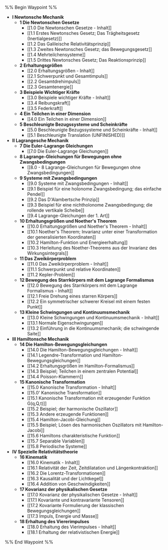 %% Begin Waypoint %%
- **I Newtonsche Mechanik**
	- **1 Die Newtonschen Gesetze**
		- [[1.0 Die Newtonschen Gesetze - Inhalt]]
		- [[1.1 Erstes Newtonsches Gesetz; Das Trägheitsgesetz (Inertialgesetz)]]
		- [[1.2 Das Galileische Relativitätsprinzip]]
		- [[1.3 Zweites Newtonsches Gesetz; das Bewegungsgesetz]]
		- [[1.4 Mehrteilchensysteme]]
		- [[1.5 Drittes Newtonsches Gesetz; Das Reaktionsprinzip]]
	- **2 Erhaltungsgrößen**
		- [[2.0 Erhaltungsgrößen - Inhalt]]
		- [[2.1 Schwerpunkt und Gesamtimpuls]]
		- [[2.2 Gesamtdrehimpuls]]
		- [[2.3 Gesamtenergie]]
	- **3 Beispiele Wichtiger Kräfte**
		- [[3.0 Beispiele wichtiger Kräfte - Inhalt]]
		- [[3.4 Reibungskraft]]
		- [[3.5 Federkraft]]
	- **4 Ein Teilchen in einer Dimension**
		- [[4.0 Ein Teilchen in einer Dimension]]
	- **5 Beschleunigte Bezugssysteme und Scheinkräfte**
		- [[5.0 Beschleunigte Bezugssysteme und Scheinkräfte - Inhalt]]
		- [[5.1 Beschleunigte Translation (UNFINISHED)]]
- **II Lagrangesche Mechanik**
	- **7 Die Euler-Lagrange Gleichungen**
		- [[7.0 Die Euler-Lagrange Gleichungen]]
	- **8 Lagrange-Gleichungen für Bewegungen ohne Zwangsbedingungen**
		- [[8.0 - 8 Lagrange-Gleichungen für Bewegungen ohne Zwangsbedingungen]]
	- **9 Systeme mit Zwangsbedingungen**
		- [[9.0 Systeme mit Zwangsbedingungen - Inhalt]]
		- [[9.1 Beispiel für eine holonome Zwangsbedingung; das einfache Pendel]]
		- [[9.2 Das D'Alambertsche Prinzip]]
		- [[9.3 Beispiel für eine nichtholonome Zwangsbedingung; die rollende vertikale Scheibe]]
		- [[9.4 Lagrange-Gleichungen der 1. Art]]
	- **10 Erhaltungsgrößen und Noether's Theorem**
		- [[10.0 Erhaltungsgrößen und Noether's Theorem - Inhalt]]
		- [[10.1 Noether's Theorem; Invarianz unter einer Transformation der generalisierten Koordinaten]]
		- [[10.2 Hamilton-Funktion und Energieerhaltung]]
		- [[10.3 Herleitung des Noether-Theorems aus der Invarianz des Wirkungsintegrals]]
	- **11 Das Zweikörperproblem**
		- [[11.0 Das Zweikörperproblem - Inhalt]]
		- [[11.1 Schwerpunkt und relative Koordinaten]]
		- [[11.2 Kepler-Problem]]
	- **12 Bewegung des Starrkörpers mit dem Lagrange Formalismus**
		- [[12.0 Bewegung des Starrkörpers mit dem Lagrange Formalismus - Inhalt]]
		- [[12.1 Freie Drehung eines starren Körpers]]
		- [[12.2 Ein symmetrischer schwerer Kreisel mit einem festen Punkt]]
	- **13 Kleine Schwingungen und Kontinuumsmechanik**
		- [[13.0 Kleine Schwingungen und Kontinuumsmechanik - Inhalt]]
		- [[13.1 Normale Eigenschwingungen]]
		- [[13.2 Einführung in die Kontinuumsmechanik; die schwingende Saite]]
- **III Hamiltonsche Mechanik**
	- **14 Die Hamilton-Bewegungsgleichungen**
		- [[14.0 Die Hamilton-Bewegungsgleichungen - Inhalt]]
		- [[14.1 Legendre-Transformation und Hamilton-Bewegungsgleichungen]]
		- [[14.2 Erhaltungsgrößen im Hamilton-Formalismus]]
		- [[14.3 Beispiel; Teilchen in einem zentralen Potential]]
		- [[14.4 Poisson-Klammern]]
	- **15 Kanonische Transformation**
		- [[15.0 Kanonische Transformation - Inhalt]]
		- [[15.0' Kanonische Transformation]]
		- [[15.1 Kanonische Transformation mit erzeugender Funktion G(q,Q,t)]]
		- [[15.2 Beispiel; der harmonische Oszillator]]
		- [[15.3 Andere erzeugende Funktionen]]
		- [[15.4 Hamilton-Jacobi-Gleichung]]
		- [[15.5 Beispiel; Lösen des harmonischen Oszillators mit Hamilton-Jacobi]]
		- [[15.6 Hamiltons charakteristische Funktion]]
		- [[15.7 Separable Variablen]]
		- [[15.8 Periodische Systeme]]
- **IV Spezielle Relativitätstheorie**
	- **16 Kinematik**
		- [[16.0 Kinematik - Inhalt]]
		- [[16.1 Relativität der Zeit, Zeitdilatation und Längenkontraktion]]
		- [[16.2 Die Lorentz-Transformationen]]
		- [[16.3 Kausalität und der Lichtkegel]]
		- [[16.4 Addition von Geschwindigkeiten]]
	- **17 Kovarianz der physikalischen Gesetze**
		- [[17.0 Kovarianz der physikalischen Gesetze - Inhalt]]
		- [[17.1 Kovariante und kontravariante Tensoren]]
		- [[17.2 Kovariante Formulierung der klassischen Bewegungsgleichungen]]
		- [[17.3 Impuls, Energie und Masse]]
	- **18 Erhaltung des Viererimpulses**
		- [[18.0 Erhaltung des Vierimpulses - Inhalt]]
		- [[18.1 Erhaltung der relativistischen Energie]]

%% End Waypoint %%